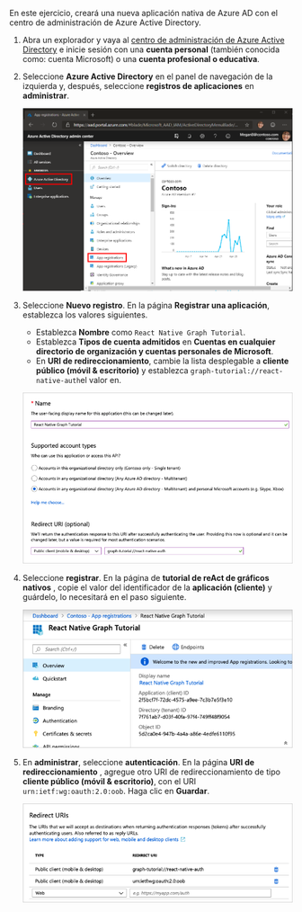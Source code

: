 <!-- markdownlint-disable MD002 MD041 -->

En este ejercicio, creará una nueva aplicación nativa de Azure AD con el centro de administración de Azure Active Directory.

1. Abra un explorador y vaya al [centro de administración de Azure Active Directory](https://aad.portal.azure.com) e inicie sesión con una **cuenta personal** (también conocida como: cuenta Microsoft) o una **cuenta profesional o educativa**.

1. Seleccione **Azure Active Directory** en el panel de navegación de la izquierda y, después, seleccione **registros de aplicaciones** en **administrar**.

    ![Una captura de pantalla de los registros de la aplicación ](./images/aad-portal-app-registrations.png)

1. Seleccione **Nuevo registro**. En la página **Registrar una aplicación**, establezca los valores siguientes.

    - Establezca **Nombre** como `React Native Graph Tutorial`.
    - Establezca **Tipos de cuenta admitidos** en **Cuentas en cualquier directorio de organización y cuentas personales de Microsoft**.
    - En **URI de redireccionamiento**, cambie la lista desplegable a **cliente público (móvil & escritorio)** y establezca `graph-tutorial://react-native-auth`el valor en.

    ![Captura de pantalla de la página registrar una aplicación](./images/aad-register-an-app.png)

1. Seleccione **registrar**. En la página de **tutorial de reAct de gráficos nativos** , copie el valor del identificador de la **aplicación (cliente)** y guárdelo, lo necesitará en el paso siguiente.

    ![Captura de pantalla del identificador de la aplicación del nuevo registro de la aplicación](./images/aad-application-id.png)

1. En **administrar**, seleccione **autenticación**. En la página **URI de redireccionamiento** , agregue otro URI de redireccionamiento de tipo **cliente público (móvil & escritorio)**, con el URI `urn:ietf:wg:oauth:2.0:oob`. Haga clic en **Guardar**.

    ![Captura de pantalla de la página URI de redireccionamiento](./images/aad-redirect-uris.png)
